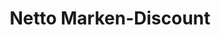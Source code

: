 ---
title: "Netto Marken-Discount"
url: /gerstungen/netto-marken-discount-landstrasse/
shop: Supermarkt
---